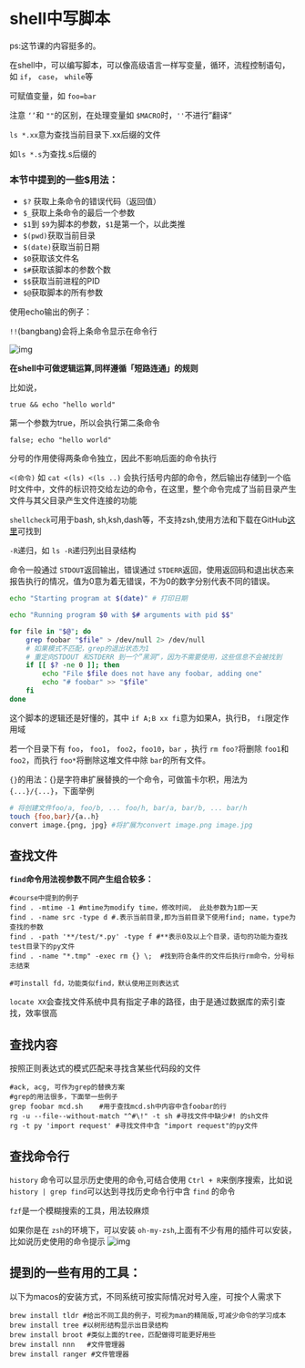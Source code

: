 # shell中写脚本

ps:这节课的内容挺多的。

在shell中，可以编写脚本，可以像高级语言一样写变量，循环，流程控制语句，如 `if`， `case`， `while`等

可赋值变量，如 `foo=bar`

注意 `‘’`和 `""`的区别，在处理变量如 `$MACRO`时，`''`不进行”翻译“ 

`ls *.xx`意为查找当前目录下.xx后缀的文件

如`ls *.s`为查找.s后缀的

### **本节中提到的一些$用法：**

- `$?` 获取上条命令的错误代码（返回值）
- `$_`获取上条命令的最后一个参数
- `$1`到 `$9`为脚本的参数，`$1`是第一个，以此类推
- `$(pwd)`获取当前目录
- `$(date)`获取当前日期
- `$0`获取该文件名
- `$#`获取该脚本的参数个数
- `$$`获取当前进程的PID
- `$@`获取脚本的所有参数

使用echo输出的例子：

`!!`(bangbang)会将上条命令显示在命令行

![img](https://github.com/coderhare/missing-semester-2020exersices/raw/main/images/%E5%B1%8F%E5%B9%95%E5%BF%AB%E7%85%A7%202021-02-18%20%E4%B8%8B%E5%8D%8811.19.53.png)



**在shell中可做逻辑运算,同样遵循「短路连通」的规则**

比如说，

```shell
true && echo "hello world"
```

第一个参数为true，所以会执行第二条命令

```shell
false; echo "hello world"
```

分号的作用使得两条命令独立，因此不影响后面的命令执行

`<(命令)` 如 `cat <(ls) <(ls ..)` 会执行括号内部的命令，然后输出存储到一个临时文件中，文件的标识符交给左边的命令，在这里，整个命令完成了当前目录产生文件与其父目录产生文件连接的功能

`shellcheck`可用于bash, sh,ksh,dash等，不支持zsh,使用方法和下载在GitHub[这里](https://github.com/koalaman/shellcheck)可找到

`-R`递归，如 `ls -R`递归列出目录结构

命令一般通过 `STDOUT`返回输出，错误通过 `STDERR`返回，使用返回码和退出状态来报告执行的情况，值为0意为着无错误，不为0的数字分别代表不同的错误。

```bash
echo "Starting program at $(date)" # 打印日期

echo "Running program $0 with $# arguments with pid $$"

for file in "$@"; do
    grep foobar "$file" > /dev/null 2> /dev/null
    # 如果模式不匹配，grep的退出状态为1
    # 重定向STDOUT 和STDERR 到一个”黑洞“，因为不需要使用，这些信息不会被找到
    if [[ $? -ne 0 ]]; then
        echo "File $file does not have any foobar, adding one"
        echo "# foobar" >> "$file"
    fi
done
```

这个脚本的逻辑还是好懂的，其中 `if A;B xx fi`意为如果A，执行B， `fi`限定作用域

若一个目录下有 `foo`， `foo1`， `foo2`，`foo10`，`bar` ，执行 `rm foo?`将删除 `foo1`和 `foo2`，而执行 `foo*`将删除这堆文件中除 `bar`的所有文件。

`{}`的用法：{}是字符串扩展替换的一个命令，可做笛卡尔积，用法为 `{...}/{...}`，下面举例

```bash
# 将创建文件foo/a, foo/b, ... foo/h, bar/a, bar/b, ... bar/h
touch {foo,bar}/{a..h}
convert image.{png, jpg} #将扩展为convert image.png image.jpg
```



## 查找文件

**`find`命令用法视参数不同产生组合较多：**

```shell
#course中提到的例子
find . -mtime -1 #mtime为modify time，修改时间， 此处参数为1即一天
find . -name src -type d #.表示当前目录,即为当前目录下使用find; name，type为查找的参数
find . -path '**/test/*.py' -type f #**表示0及以上个目录，语句的功能为查找test目录下的py文件
find . -name "*.tmp" -exec rm {} \;  #找到符合条件的文件后执行rm命令，分号标志结束

#可install fd，功能类似find，默认使用正则表达式
```

`locate XX`会查找文件系统中具有指定子串的路径，由于是通过数据库的索引查找，效率很高

## 查找内容

按照正则表达式的模式匹配来寻找含某些代码段的文件

```shell
#ack, acg, 可作为grep的替换方案
#grep的用法很多，下面举一些例子
grep foobar mcd.sh    #用于查找mcd.sh中内容中含foobar的行
rg -u --file--without-match "^#\!" -t sh #寻找文件中缺少#! 的sh文件
rg -t py 'import request' #寻找文件中含 "import request"的py文件
```

## 查找命令行

`history` 命令可以显示历史使用的命令,可结合使用 `Ctrl + R`来倒序搜索，比如说 `history | grep find`可以达到寻找历史命令行中含 `find` 的命令

`fzf`是一个模糊搜索的工具，用法较麻烦

如果你是在 `zsh`的环境下，可以安装 `oh-my-zsh`,上面有不少有用的插件可以安装，比如说历史使用的命令提示
![img](https://github.com/coderhare/missing-semester-2020exersices/blob/main/images/自动补全.png)

## 提到的一些有用的工具：

以下为macos的安装方式，不同系统可按实际情况对号入座，可按个人需求下

```shell
brew install tldr #给出不同工具的例子，可视为man的精简版,可减少命令的学习成本
brew install tree #以树形结构显示出目录结构
brew install broot #类似上面的tree，匹配做得可能更好用些
brew install nnn   #文件管理器
brew install ranger #文件管理器
```

